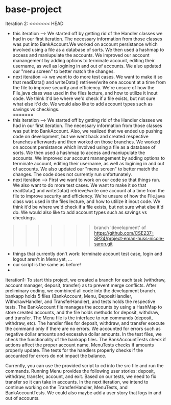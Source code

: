 # base-project
Iteration 2:
<<<<<<< HEAD
- this iteration --> We started off by getting rid of the Handler classes we had in our first iteration. The necessary information from those classes was put into BankAccount.We worked on account persistance which involved using a file as a database of sorts. We then used a hashmap to access and maniupulate the accounts. We improved our account manangement by adding options to terminate account, editing their username, as well as logining in and out of accounts. We also updated our "menu screen" to better match the changes. 
- next iteration --> we want to do more test cases. We want to make it so that readData() and writeData() retrieve/write one account at a time from the file to improve security and efficiency. We're unsure of how the File.java class was used in the files lecture, and how to utilize it inout code. We think it'd be where we'd check if a file exists, but not sure what else it'd do. We would also like to add account types such as savings vs checkings.  
=======
- this iteration --> We started off by getting rid of the Handler classes we had in our first iteration. The necessary information from those classes was put into BankAccount. Also, we realized that we ended up pushing code on development, but we went back and created respective branches afterwards and then worked on those branches. We worked on account persistance which involved using a file as a database of sorts. We then used a hashmap to access and maniupulate the accounts. We improved our account manangement by adding options to terminate account, editing their username, as well as logining in and out of accounts. We also updated our "menu screen" to better match the changes. The code does not currently run unfortunately. 
- next iteration -->  First we want to work on our code so that things run. We also want to do more test cases. We want to make it so that readData() and writeData() retrieve/write one account at a time from the file to improve security and efficiency. We're unsure of how the File.java class was used in the files lecture, and how to utilize it inout code. We think it'd be where we'd check if a file exists, but not sure what else it'd do. We would also like to add account types such as savings vs checkings.  
>>>>>>> branch 'development' of https://github.com/CSE237-SP24/project-eman-huss-nicole-saron.git
- things that currently don't work: terminate account test case, login and logout aren't in Menu yet, ...
- our script is the same as before!
- 

Iteration1:
To start this project, we created a branch for each task (withdraw, account manager, deposit, transfer) as to prevent merge conflicts. After preliminary coding, we combined all code into the development branch. bankapp holds 5 files (BankAccount, Menu, DepositHandler, WithdrawHandler, and TransferHandler), and tests holds the respective tests. The BankAccount file manages the accounts by using a HashMap to store created accounts, and the file holds methods for deposit, withdraw, and transfer. The Menu file is the interface to run commands (deposit, withdraw, etc). The handler files for deposit, withdraw, and transfer execute the command only if there are no errors. We accounted for errors such as negative dollar amounts and excessive dollar amounts. In the test files, we check the functionality of the bankapp files. The BankAccountTests check if actions affect the proper account name. MenuTests checks if amounts properly update. The tests for the handlers properly checks if the accounted for errors do not impact the balance.

Currently, you can use the provided script to cd into the src file and run the commands. Running Menu provides the following user stories: deposit, withdraw, transfer, account, and exit. Based on our tests, we need to fix transfer so it can take in accounts. In the next iteration, we intend to continue working on the TransferHandler, MenuTests, and BankAccountTests. We could also maybe add a user story that logs in and out of accounts.
